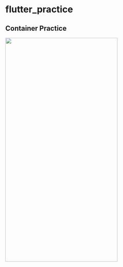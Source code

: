 # flutter_practice

## Container Practice
<img src = "https://github.com/inzamam9494/flutter_practice/assets/81466387/fafec8d8-a67b-4659-b606-cbd338846b7e" height = "700" width = "350">

